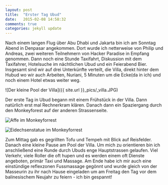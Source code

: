 ```yaml
---
layout: post
title:  "Erster Tag Ubud"
date:   2015-02-08 14:58:32
comments: true
categories: jekyll update
---
```

Nach einem langen Flug über Abu Dhabi und Jakarta bin ich am Sonntag Abend in Denpasar angekommen. Dort wurde ich netterweise von Philip und Andreas, zwei weiteren Teilnehmern von Hacker Paradise in Empfang genommen. Dann noch eine Stunde Taxifahrt, Diskussion mit dem Taxifahrer, Hotelsuche im nächtlichen Ubud und ein Feierabend Bier.
Insgesamt sind wir auf drei Unterkünfte verteilt, die Villa, direkt hinter dem Hubud wo wir auch Arbeiten, Nuriani, 5 Minuten um die Ecke(da in ich) und noch einem Hotel etwas weiter weg. 

![Der kleine Pool der Villa]({{ site.url }}_pics/_villa.JPG)

Der erste Tag in Ubud begann mit einem Frühstück in der Villa. Dann natürlich erst mal Rechnerkram klären. Danach dann ein Spaziergang durch den Monkeyforest auf der anderen Strassenseite.

![Affe im Monkeyforrest]({{site.url}}_pics/_affe.JPG)

![Eidechsenstatue im Monkeyforrest]({{site.url}}_pics/_echsen.JPG)

Zum Mittag gab es gegrillten Tofu und Tempeh mit Blick auf Reisfelder. Danach eine kleine Pause am Pool der Villa. Um mich zu orientieren bin ich anschließend eine Runde durch Ubuds enge Hauptstrassen gelaufen. Viel Verkehr, viele Roller die oft hupen und es werden einem oft Dienste angeboten, primär Taxi und Massage. Am Ende habe ich mir auch eine einstündige reflexzonen Fussmassage gegönnt und wurde gleich von der Masseurin zu ihr nach Hause eingeladen um am Freitag den Tag vor dem balinesischem Neujahr zu feiern - ich bin gespannt!
